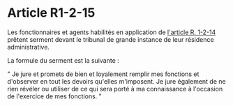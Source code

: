 # Article R1-2-15

Les fonctionnaires et agents habilités en application de [l'article R. 1-2-14][1] prêtent serment devant le tribunal de grande instance de leur résidence administrative. 

La formule du serment est la suivante : 

" Je jure et promets de bien et loyalement remplir mes fonctions et d'observer en tout les devoirs qu'elles m'imposent. Je jure également de ne rien révéler ou utiliser de ce qui sera porté à ma connaissance à l'occasion de l'exercice de mes fonctions. "

 [1]: /affichCodeArticle.do?cidTexte=LEGITEXT000006070987&idArticle=LEGIARTI000006466138&dateTexte=&categorieLien=cid